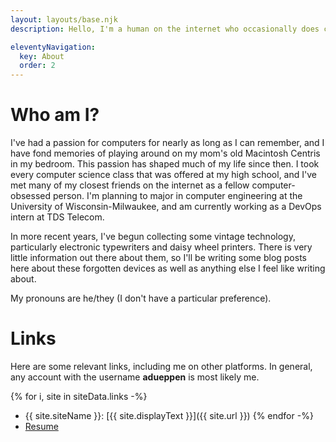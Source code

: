 ```yaml
---
layout: layouts/base.njk
description: Hello, I'm a human on the internet who occasionally does cool projects.

eleventyNavigation:
  key: About
  order: 2
---
```

# Who am I?

I've had a passion for computers for nearly as long as I can remember, and I have fond memories of playing around on my
mom's old Macintosh Centris in my bedroom. This passion has shaped much of my life since then. I took every computer
science class that was offered at my high school, and I've met many of my closest friends on the internet as a fellow
computer-obsessed person. I'm planning to major in computer engineering at the University of Wisconsin-Milwaukee, and
am currently working as a DevOps intern at TDS Telecom.

In more recent years, I've begun collecting some vintage technology, particularly electronic typewriters and daisy wheel
printers. There is very little information out there about them, so I'll be writing some blog posts here about these
forgotten devices as well as anything else I feel like writing about.

My pronouns are he/they (I don't have a particular preference).

# Links

Here are some relevant links, including me on other platforms. In general, any account with the username **adueppen**
is most likely me.

{% for i, site in siteData.links -%}
- {{ site.siteName }}: [{{ site.displayText }}]({{ site.url }})
{% endfor -%}
- [Resume](/resume.pdf)
